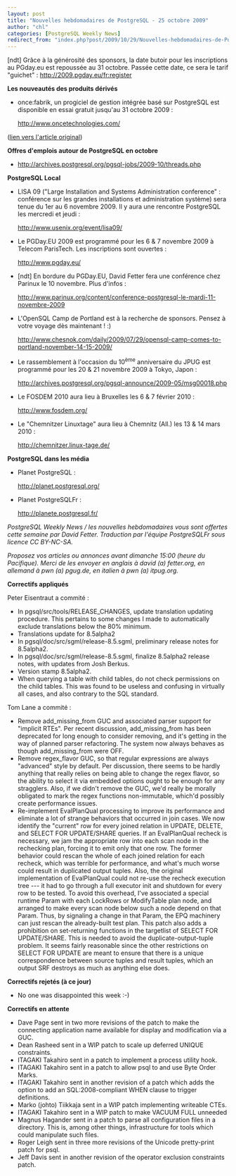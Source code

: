 ```yaml
---
layout: post
title: "Nouvelles hebdomadaires de PostgreSQL - 25 octobre 2009"
author: "chl"
categories: [PostgreSQL Weekly News]
redirect_from: "index.php?post/2009/10/29/Nouvelles-hebdomadaires-de-PostgreSQL-25-octobre-2009"
---
```



<p>[ndt] Gr&acirc;ce &agrave; la g&eacute;n&eacute;rosit&eacute; des sponsors, la date butoir pour les inscriptions au PGday.eu est repouss&eacute;e au 31 octobre. Pass&eacute;e cette date, ce sera le tarif "guichet"&nbsp;: <a href="http://2009.pgday.eu/fr:register" target="_blank">http://2009.pgday.eu/fr:register</a></p>

<p><strong>Les nouveaut&eacute;s des produits d&eacute;riv&eacute;s</strong></p>

<ul>

<li>once:fabrik, un progiciel de gestion int&eacute;gr&eacute;e bas&eacute; sur PostgreSQL est disponible en essai gratuit jusqu'au 31 octobre 2009&nbsp;: 

<a target="_blank" href="http://www.oncetechnologies.com/">http://www.oncetechnologies.com/</a></li>

</ul>

<p>(<a target="_blank" href="http://www.postgresql.org/community/weeklynews/pwn20091025">lien vers l'article original</a>)</p>

<!--more-->


<p><strong>Offres d'emplois autour de PostgreSQL en octobre</strong></p>

<ul>

<li><a target="_blank" href="http://archives.postgresql.org/pgsql-jobs/2009-10/threads.php">http://archives.postgresql.org/pgsql-jobs/2009-10/threads.php</a></li>

</ul>

<p><strong>PostgreSQL Local</strong></p>

<ul>

<li>LISA 09 ("Large Installation and Systems Administration conference"&nbsp;: conf&eacute;rence sur les grandes installations et administration syst&egrave;me) sera tenue du 1er au 6 novembre 2009. Il y aura une rencontre PostgreSQL les mercredi et jeudi&nbsp;: 

<a target="_blank" href="http://www.usenix.org/event/lisa09/">http://www.usenix.org/event/lisa09/</a></li>

<li>Le PGDay.EU 2009 est programm&eacute; pour les 6 &amp; 7 novembre 2009 &agrave; Telecom ParisTech. Les inscriptions sont ouvertes&nbsp;: 

<a target="_blank" href="http://www.pgday.eu/">http://www.pgday.eu/</a></li>

<li>[ndt] En bordure du PGDay.EU, David Fetter fera une conf&eacute;rence chez Parinux le 10 novembre. Plus d'infos&nbsp;: 

<a target="_blank" href="http://www.parinux.org/content/conference-postgresql-le-mardi-11-novembre-2009">http://www.parinux.org/content/conference-postgresql-le-mardi-11-novembre-2009</a></li>

<li>L'OpenSQL Camp de Portland est &agrave; la recherche de sponsors. Pensez &agrave; votre voyage d&egrave;s maintenant&nbsp;!&nbsp;:) 

<a target="_blank" href="http://www.chesnok.com/daily/2009/07/29/opensql-camp-comes-to-portland-november-14-15-2009/">http://www.chesnok.com/daily/2009/07/29/opensql-camp-comes-to-portland-november-14-15-2009/</a></li>

<li>Le rassemblement &agrave; l'occasion du 10<sup>&egrave;me</sup> anniversaire du JPUG est programm&eacute; pour les 20 &amp; 21 novembre 2009 &agrave; Tokyo, Japon&nbsp;: 

<a target="_blank" href="http://archives.postgresql.org/pgsql-announce/2009-05/msg00018.php">http://archives.postgresql.org/pgsql-announce/2009-05/msg00018.php</a></li>

<li>Le FOSDEM 2010 aura lieu &agrave; Bruxelles les 6 &amp; 7 f&eacute;vrier 2010&nbsp;: 

<a target="_blank" href="http://www.fosdem.org/">http://www.fosdem.org/</a></li>

<li>Le "Chemnitzer Linuxtage" aura lieu &agrave; Chemnitz (All.) les 13 &amp; 14 mars 2010&nbsp;: 

<a target="_blank" href="http://chemnitzer.linux-tage.de/">http://chemnitzer.linux-tage.de/</a></li>

</ul>

<p><strong>PostgreSQL dans les m&eacute;dia</strong></p>

<ul>

<li>Planet PostgreSQL&nbsp;: 

<a target="_blank" href="http://planet.postgresql.org/">http://planet.postgresql.org/</a></li>

<li>Planet PostgreSQLFr&nbsp;: 

<a target="_blank" href="http://planete.postgresql.fr/">http://planete.postgresql.fr/</a></li>

</ul>

<p><i>PostgreSQL Weekly News / les nouvelles hebdomadaires vous sont offertes cette semaine par David Fetter. Traduction par l'&eacute;quipe PostgreSQLFr sous licence CC BY-NC-SA.</i></p>

<p><i>Proposez vos articles ou annonces avant dimanche 15:00 (heure du Pacifique). Merci de les envoyer en anglais &agrave; david (a) fetter.org, en allemand &agrave; pwn (a) pgug.de, en italien &agrave; pwn (a) itpug.org.</i></p>

<p><strong>Correctifs appliqu&eacute;s</strong></p>

<p>Peter Eisentraut a commit&eacute;&nbsp;:</p>

<ul>

<li>In pgsql/src/tools/RELEASE_CHANGES, update translation updating procedure. This pertains to some changes I made to automatically exclude translations below the 80% minimum.</li>

<li>Translations update for 8.5alpha2</li>

<li>In pgsql/doc/src/sgml/release-8.5.sgml, preliminary release notes for 8.5alpha2.</li>

<li>In pgsql/doc/src/sgml/release-8.5.sgml, finalize 8.5alpha2 release notes, with updates from Josh Berkus.</li>

<li>Version stamp 8.5alpha2.</li>

<li>When querying a table with child tables, do not check permissions on the child tables. This was found to be useless and confusing in virtually all cases, and also contrary to the SQL standard.</li>

</ul>

<p>Tom Lane a commit&eacute;&nbsp;:</p>

<ul>

<li>Remove add_missing_from GUC and associated parser support for "implicit RTEs". Per recent discussion, add_missing_from has been deprecated for long enough to consider removing, and it's getting in the way of planned parser refactoring. The system now always behaves as though add_missing_from were OFF.</li>

<li>Remove regex_flavor GUC, so that regular expressions are always "advanced" style by default. Per discussion, there seems to be hardly anything that really relies on being able to change the regex flavor, so the ability to select it via embedded options ought to be enough for any stragglers. Also, if we didn't remove the GUC, we'd really be morally obligated to mark the regex functions non-immutable, which'd possibly create performance issues.</li>

<li>Re-implement EvalPlanQual processing to improve its performance and eliminate a lot of strange behaviors that occurred in join cases. We now identify the "current" row for every joined relation in UPDATE, DELETE, and SELECT FOR UPDATE/SHARE queries. If an EvalPlanQual recheck is necessary, we jam the appropriate row into each scan node in the rechecking plan, forcing it to emit only that one row. The former behavior could rescan the whole of each joined relation for each recheck, which was terrible for performance, and what's much worse could result in duplicated output tuples. Also, the original implementation of EvalPlanQual could not re-use the recheck execution tree --- it had to go through a full executor init and shutdown for every row to be tested. To avoid this overhead, I've associated a special runtime Param with each LockRows or ModifyTable plan node, and arranged to make every scan node below such a node depend on that Param. Thus, by signaling a change in that Param, the EPQ machinery can just rescan the already-built test plan. This patch also adds a prohibition on set-returning functions in the targetlist of SELECT FOR UPDATE/SHARE. This is needed to avoid the duplicate-output-tuple problem. It seems fairly reasonable since the other restrictions on SELECT FOR UPDATE are meant to ensure that there is a unique correspondence between source tuples and result tuples, which an output SRF destroys as much as anything else does.</li>

</ul>

<p><strong>Correctifs rejet&eacute;s (&agrave; ce jour)</strong></p>

<ul>

<li>No one was disappointed this week :-)</li>

</ul>

<p><strong>Correctifs en attente</strong></p>

<ul>

<li>Dave Page sent in two more revisions of the patch to make the connecting application name available for display and modification via a GUC.</li>

<li>Dean Rasheed sent in a WIP patch to scale up deferred UNIQUE constraints.</li>

<li>ITAGAKI Takahiro sent in a patch to implement a process utility hook.</li>

<li>ITAGAKI Takahiro sent in a patch to allow psql to and use Byte Order Marks.</li>

<li>ITAGAKI Takahiro sent in another revision of a patch which adds the option to add an SQL:2008-compliant WHEN clause to trigger definitions.</li>

<li>Marko (johto) Tiikkaja sent in a WIP patch implementing writeable CTEs.</li>

<li>ITAGAKI Takahiro sent in a WIP patch to make VACUUM FULL unneeded</li>

<li>Magnus Hagander sent in a patch to parse all configuration files in a directory. This is, among other things, infrastructure for tools which could manipulate such files.</li>

<li>Roger Leigh sent in three more revisions of the Unicode pretty-print patch for psql.</li>

<li>Jeff Davis sent in another revision of the operator exclusion constraints patch.</li>

</ul>